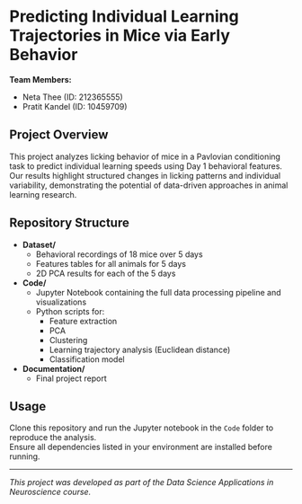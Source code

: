 # Predicting Individual Learning Trajectories in Mice via Early Behavior

**Team Members:**  
- Neta Thee (ID: 212365555)  
- Pratit Kandel (ID: 10459709)  

## Project Overview
This project analyzes licking behavior of mice in a Pavlovian conditioning task to predict individual learning speeds using Day 1 behavioral features. Our results highlight structured changes in licking patterns and individual variability, demonstrating the potential of data-driven approaches in animal learning research.

## Repository Structure
- **Dataset/**
  - Behavioral recordings of 18 mice over 5 days
  - Features tables for all animals for 5 days
  - 2D PCA results for each of the 5 days
- **Code/**
  - Jupyter Notebook containing the full data processing pipeline and visualizations
  - Python scripts for:
    - Feature extraction
    - PCA
    - Clustering
    - Learning trajectory analysis (Euclidean distance)
    - Classification model
- **Documentation/**
  - Final project report

## Usage
Clone this repository and run the Jupyter notebook in the `Code` folder to reproduce the analysis.  
Ensure all dependencies listed in your environment are installed before running.

---
*This project was developed as part of the Data Science Applications in Neuroscience course.*

